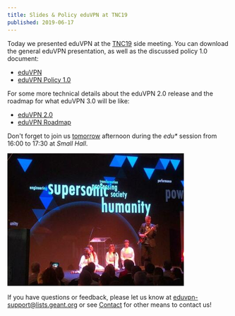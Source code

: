 ```yaml
---
title: Slides & Policy eduVPN at TNC19
published: 2019-06-17
---
```


Today we presented eduVPN at the [TNC19](https://tnc19.geant.org) side meeting. 
You can download the general eduVPN presentation, as well as the discussed 
policy 1.0 document:

* [eduVPN](../download/TNC19_eduVPN.pdf)
* [eduVPN Policy 1.0](../download/eduVPN_Compliance_Statement_1.0.pdf)

For some more technical details about the eduVPN 2.0 release and the roadmap 
for what eduVPN 3.0 will be like:

* [eduVPN 2.0](../download/TNC19_eduVPN_2.0.pdf)
* [eduVPN Roadmap](../download/TNC19_eduVPN_Roadmap.pdf)

Don't forget to join us [tomorrow](https://tnc19.geant.org/programme/#Tuesday) 
afternoon during the _edu*_ session from 16:00 to 17:30 at _Small Hall_.

![TNC19 Opening](../img/tnc19_opening.jpg)

If you have questions or feedback, please let us know at 
[eduvpn-support@lists.geant.org](mailto:eduvpn-support@lists.geant.org) or see
[Contact](../contact.html) for other means to contact us!
